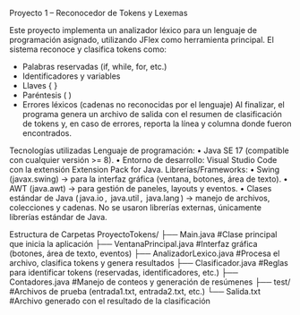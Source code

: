 Proyecto 1 – Reconocedor de Tokens y Lexemas

Este proyecto implementa un analizador léxico para un lenguaje de programación asignado, utilizando JFlex como herramienta principal.
El sistema reconoce y clasifica tokens como:
- Palabras reservadas (if, while, for, etc.)
- Identificadores y variables
- Llaves { }
- Paréntesis ( )
- Errores léxicos (cadenas no reconocidas por el lenguaje)
Al finalizar, el programa genera un archivo de salida con el resumen de clasificación de tokens y, en caso de errores, reporta la línea y columna donde fueron encontrados.

Tecnologías utilizadas
Lenguaje de programación:
•⁠  ⁠Java SE 17 (compatible con cualquier versión >= 8).
•⁠  ⁠Entorno de desarrollo: Visual Studio Code con la extensión Extension Pack for Java.
Librerías/Frameworks:
•⁠  ⁠Swing (javax.swing) → para la interfaz gráfica (ventana, botones, área de texto).
•⁠  ⁠AWT (java.awt) → para gestión de paneles, layouts y eventos.
•⁠  ⁠Clases estándar de Java (⁠ java.io ⁠, ⁠ java.util ⁠, ⁠ java.lang ⁠) → manejo de archivos, colecciones y cadenas.
No se usaron librerías externas, únicamente librerías estándar de Java.

Estructura de Carpetas
ProyectoTokens/
├── Main.java #Clase principal que inicia la aplicación
├── VentanaPrincipal.java #Interfaz gráfica (botones, área de texto, eventos)
├── AnalizadorLexico.java #Procesa el archivo, clasifica tokens y genera resultados
├── Clasificador.java #Reglas para identificar tokens (reservadas, identificadores, etc.)
├── Contadores.java #Manejo de conteos y generación de resúmenes
├── test/ #Archivos de prueba (entrada1.txt, entrada2.txt, etc.)
└── Salida.txt #Archivo generado con el resultado de la clasificación

